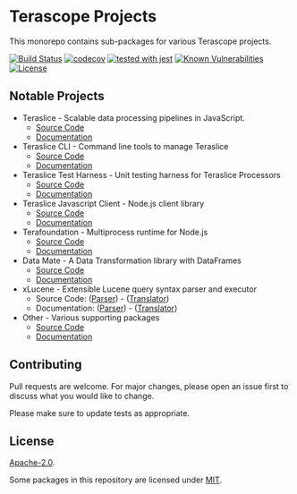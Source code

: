 # Terascope Projects

This monorepo contains sub-packages for various Terascope projects.

[![Build Status](https://travis-ci.com/terascope/teraslice.svg?branch=master)](https://travis-ci.com/terascope/teraslice)
[![codecov](https://codecov.io/gh/terascope/teraslice/branch/master/graph/badge.svg)](https://codecov.io/gh/terascope/teraslice)
[![tested with jest](https://img.shields.io/badge/tested_with-jest-99424f.svg)](https://github.com/facebook/jest)
[![Known Vulnerabilities](https://snyk.io/test/github/terascope/teraslice/badge.svg)](https://snyk.io/test/github/terascope/teraslice)
[![License](https://img.shields.io/badge/License-Apache%202.0-blue.svg)](https://opensource.org/licenses/Apache-2.0)

## Notable Projects

- Teraslice - Scalable data processing pipelines in JavaScript.
    - [Source Code](https://github.com/terascope/teraslice/tree/master/packages/teraslice)
    - [Documentation](https://terascope.github.io/teraslice/docs/overview)
- Teraslice CLI - Command line tools to manage Teraslice
    - [Source Code](https://github.com/terascope/teraslice/tree/master/packages/teraslice-cli)
    - [Documentation](https://terascope.github.io/teraslice/docs/packages/teraslice-cli/overview)
- Teraslice Test Harness - Unit testing harness for Teraslice Processors
    - [Source Code](https://github.com/terascope/teraslice/tree/master/packages/teraslice-test-harness)
    - [Documentation](https://terascope.github.io/teraslice/docs/packages/teraslice-test-harness/overview)
- Teraslice Javascript Client - Node.js client library
    - [Source Code](https://github.com/terascope/teraslice/tree/master/packages/teraslice-client-js)
    - [Documentation](https://terascope.github.io/teraslice/docs/packages/teraslice-client-js/overview)
- Terafoundation - Multiprocess runtime for Node.js
    - [Source Code](https://github.com/terascope/teraslice/tree/master/packages/terafoundation)
    - [Documentation](https://terascope.github.io/teraslice/docs/packages/terafoundation/overview)
- Data Mate - A Data Transformation library with DataFrames
    - [Source Code](https://github.com/terascope/teraslice/tree/master/packages/data-mate)
    - [Documentation](https://terascope.github.io/teraslice/docs/packages/data-mate/overview)
- xLucene - Extensible Lucene query syntax parser and executor
    - Source Code: ([Parser](https://github.com/terascope/teraslice/tree/master/packages/xlucene-parser)) - ([Translator](https://github.com/terascope/teraslice/tree/master/packages/xlucene-translator))
    - Documentation: ([Parser](https://terascope.github.io/teraslice/docs/packages/xlucene-parser/overview)) - ([Translator](https://terascope.github.io/teraslice/docs/packages/xlucene-translator/overview))
- Other - Various supporting packages
    - [Source Code](https://github.com/terascope/teraslice/tree/master/packages)
    - [Documentation](https://terascope.github.io/teraslice/docs/packages)

## Contributing

Pull requests are welcome. For major changes, please open an issue first to discuss what you would like to change.

Please make sure to update tests as appropriate.

## License

[Apache-2.0](./LICENSE).

Some packages in this repository are licensed under [MIT](https://opensource.org/licenses/MIT).

